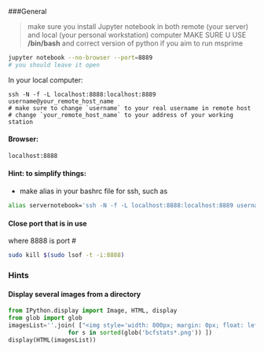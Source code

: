 ###General
> make sure you install Jupyter notebook in both remote (your server) and local (your personal workstation) computer
> MAKE SURE U USE **/bin/bash** and correct version of python if you aim to run msprime
```bash
jupyter notebook --no-browser --port=8889
# you should leave it open
```
In your local computer:
```
ssh -N -f -L localhost:8888:localhost:8889 username@your_remote_host_name
# make sure to change `username` to your real username in remote host
# change `your_remote_host_name` to your address of your working station
```

#### Browser:
```bash
localhost:8888
```

#### Hint: to simplify things:
* make alias in your bashrc file for ssh, such as 
```bash
alias servernotebook='ssh -N -f -L localhost:8888:localhost:8889 username@your_remote_host_name'
```

#### Close port that is in use
where 8888 is port #
```bash
sudo kill $(sudo lsof -t -i:8888)  
```
### Hints
#### Display several images from a directory
```python
from IPython.display import Image, HTML, display
from glob import glob
imagesList=''.join( ["<img style='width: 800px; margin: 0px; float: left; border: 1px solid black;' src='%s' />" % str(s) 
                 for s in sorted(glob('bcfstats*.png')) ])
display(HTML(imagesList))
```
